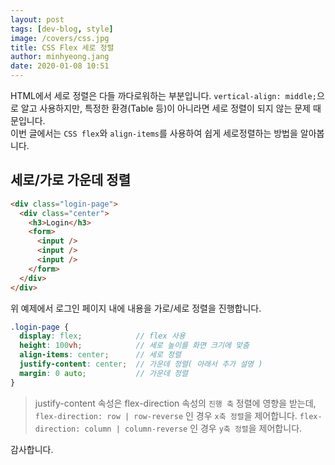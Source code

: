 ```yaml
---
layout: post
tags: [dev-blog, style]
image: /covers/css.jpg
title: CSS Flex 세로 정렬
author: minhyeong.jang
date: 2020-01-08 10:51
---
```


HTML에서 세로 정렬은 다들 까다로워하는 부분입니다. `vertical-align: middle;`으로 알고 사용하지만, 특정한 환경(Table 등)이 아니라면 세로 정렬이 되지 않는 문제 때문입니다.  
이번 글에서는 `CSS flex`와 `align-items`를 사용하여 쉽게 세로정렬하는 방법을 알아봅니다.

## 세로/가로 가운데 정렬

```html
<div class="login-page">
  <div class="center">
    <h3>Login</h3>
    <form>
      <input />
      <input />
      <input />
    </form>
  </div>
</div>
```

위 예제에서 로그인 페이지 내에 내용을 가로/세로 정렬을 진행합니다.

```scss
.login-page {
  display: flex;            // flex 사용
  height: 100vh;            // 세로 높이를 화면 크기에 맞춤
  align-items: center;      // 세로 정렬
  justify-content: center;  // 가운데 정렬( 아래서 추가 설명 )
  margin: 0 auto;           // 가운데 정렬
}
```

> justify-content 속성은 flex-direction 속성의 `진행 축` 정렬에 영향을 받는데, `flex-direction: row | row-reverse` 인 경우 `x축 정렬`을 제어합니다. `flex-direction: column | column-reverse` 인 경우 `y축 정렬`을 제어합니다.

감사합니다.